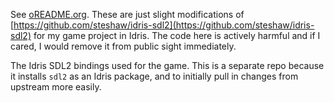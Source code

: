 See [oREADME.org](https://github.com/corazza/idris-sdl2/blob/master/oREADME.org). These are just slight modifications of [https://github.com/steshaw/idris-sdl2](https://github.com/steshaw/idris-sdl2) for my game project in Idris. The code here is actively harmful and if I cared, I would remove it from public sight immediately.

The Idris SDL2 bindings used for the game. This is a separate repo because
it installs `sdl2` as an Idris package, and to initially pull in changes from
upstream more easily.
